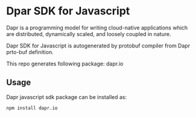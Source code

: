 # Dpar SDK for Javascript
Dapr is a programming model for writing cloud-native applications which are distributed, dynamically scaled, and loosely coupled in nature.

Dapr SDK for Javascript is autogenerated by protobuf compiler from Dapr prto-buf definition.

This repo generates following package:
dapr.io

## Usage
Dapr javascript sdk package can be installed as:
```bash
npm install dapr.io


